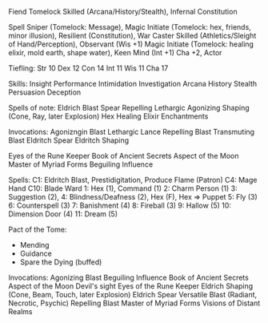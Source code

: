 
Fiend Tomelock
Skilled (Arcana/History/Stealth), Infernal Constitution

Spell Sniper (Tomelock: Message), Magic Initiate (Tomelock: hex, friends, minor illusion),
Resilient (Constitution), War Caster
Skilled (Athletics/Sleight of Hand/Perception), Observant (Wis +1)
Magic Initiate (Tomelock: healing elixir, mold earth, shape water), Keen Mind (Int +1)
Cha +2, Actor

Tiefling:
  Str 10
  Dex 12
  Con 14
  Int 11
  Wis 11
  Cha 17

Skills:
  Insight
  Performance
  Intimidation
  Investigation
  Arcana
  History
  Stealth
  Persuasion
  Deception

Spells of note:
  Eldrich Blast
    Spear
    Repelling
    Lethargic
    Agonizing
    Shaping (Cone, Ray, later Explosion)
  Hex
  Healing Elixir
  Enchantments

Invocations:
  Agonizngin Blast
  Lethargic Lance
  Repelling Blast
  Transmuting Blast
  Eldritch Spear
  Eldritch Shaping

  Eyes of the Rune Keeper
  Book of Ancient Secrets
  Aspect of the Moon
  Master of Myriad Forms
  Beguiling Influence

Spells:
  C1: Eldritch Blast, Prestidigitation, Produce Flame (Patron)
  C4: Mage Hand
  C10: Blade Ward
  1: Hex (1), Command (1)
  2: Charm Person (1)
  3: Suggestion (2), 
  4: Blindness/Deafness (2), Hex (F), Hex ⇒ Puppet
  5: Fly (3)
  6: Counterspell (3)
  7: Banishment (4)
  8: Fireball (3)
  9: Hallow (5)
  10: Dimension Door (4)
  11: Dream (5)

Pact of the Tome:
  - Mending
  - Guidance
  - Spare the Dying (buffed)

Invocations:
  Agonizing Blast
  Beguiling Influence
  Book of Ancient Secrets
  Aspect of the Moon
  Devil's sight
  Eyes of the Rune Keeper
  Eldrich Shaping (Cone, Beam, Touch, later Explosion)
  Eldrich Spear
  Versatile Blast (Radiant, Necrotic, Psychic)
  Repelling Blast
  Master of Myriad Forms
  Visions of Distant Realms
